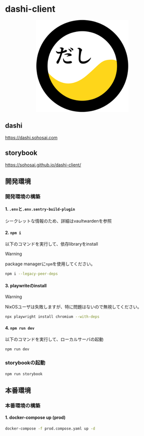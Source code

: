 # dashi-client

<div align="center">
  <img src="https://github.com/sohosai/dashi-client/blob/main/assets/dashi.svg" width="300px" height="300px" />
</div>

## dashi

https://dashi.sohosai.com

## storybook

https://sohosai.github.io/dashi-client/

## 開発環境

### 開発環境の構築

#### 1. `.env`と`.env.sentry-build-plugin`

シークレットな情報のため、詳細はvaultwardenを参照

#### 2. `npm i`

以下のコマンドを実行して、依存libraryをinstall

> [!WARNING]
> package managerに`npm`を使用してください。

```sh
npm i --legacy-peer-deps
```

#### 3. playwriteのinstall

> [!WARNING]
> NixOSユーザは失敗しますが、特に問題はないので無視してください。

```sh
npx playwright install chromium --with-deps
```

#### 4. `npm run dev`

以下のコマンドを実行して、ローカルサーバの起動

```sh
npm run dev
```

### storybookの起動

```sh
npm run storybook
```

## 本番環境

### 本番環境の構築

#### 1. docker-compose up (prod)

```sh
docker-compose -f prod.compose.yaml up -d
```

